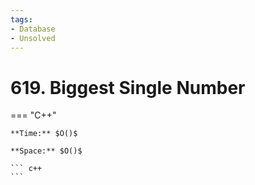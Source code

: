 ```yaml
---
tags:
- Database
- Unsolved
---
```



# 619. Biggest Single Number

=== "C++"

    **Time:** $O()$

    **Space:** $O()$

    ``` c++
    ```